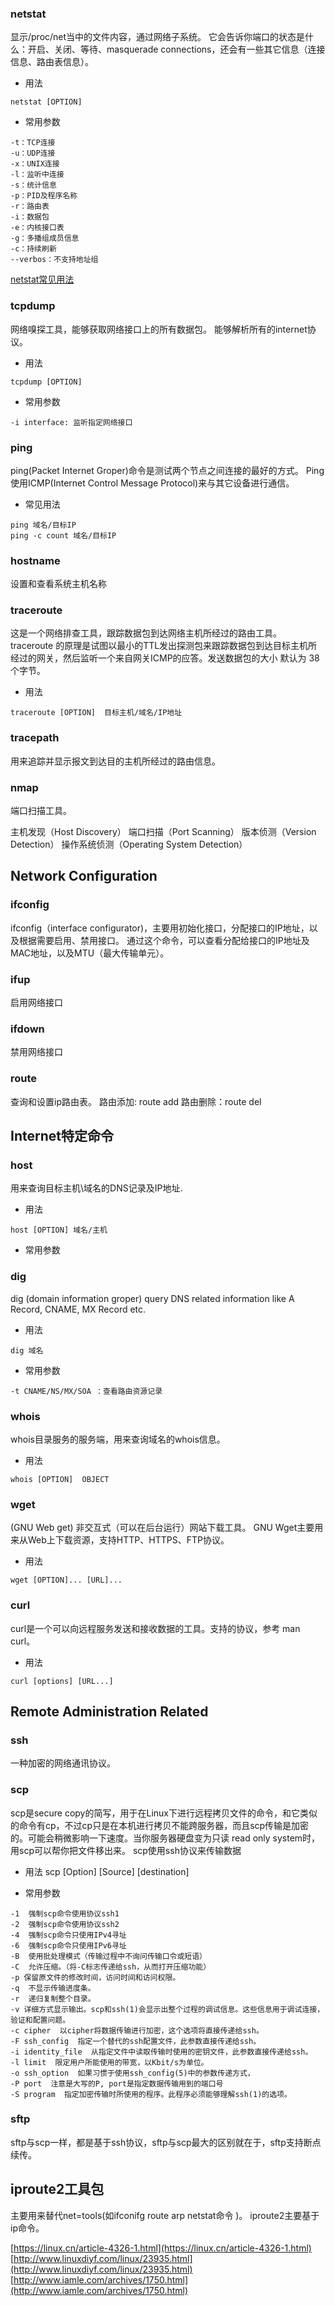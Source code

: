 ### netstat

显示/proc/net当中的文件内容，通过网络子系统。
它会告诉你端口的状态是什么：开启、关闭、等待、masquerade connections，还会有一些其它信息（连接信息、路由表信息）。
* 用法

````
netstat [OPTION]
````

* 常用参数

````
-t：TCP连接
-u：UDP连接
-x：UNIX连接
-l：监听中连接
-s：统计信息
-p：PID及程序名称
-r：路由表
-i：数据包
-e：内核接口表
-g：多播组成员信息
-c：持续刷新
--verbos：不支持地址组
````
[netstat常见用法](commonUse/netstat常见用法)

### tcpdump
网络嗅探工具，能够获取网络接口上的所有数据包。
能够解析所有的internet协议。
* 用法

````
tcpdump [OPTION]
````
* 常用参数

````
-i interface: 监听指定网络接口
````



### ping

ping(Packet Internet Groper)命令是测试两个节点之间连接的最好的方式。
Ping使用ICMP(Internet Control Message Protocol)来与其它设备进行通信。

* 常见用法

````
ping 域名/目标IP
ping -c count 域名/目标IP
````

### hostname
设置和查看系统主机名称



###   traceroute
这是一个网络排查工具，跟踪数据包到达网络主机所经过的路由工具。
traceroute 的原理是试图以最小的TTL发出探测包来跟踪数据包到达目标主机所经过的网关，然后监听一个来自网关ICMP的应答。发送数据包的大小
默认为 38个字节。
* 用法

````
traceroute [OPTION]  目标主机/域名/IP地址
````
### tracepath

用来追踪并显示报文到达目的主机所经过的路由信息。

### nmap
端口扫描工具。

主机发现（Host Discovery）
端口扫描（Port Scanning）
版本侦测（Version Detection）
操作系统侦测（Operating System Detection）

## Network Configuration

### ifconfig


ifconfig（interface configurator)，主要用初始化接口，分配接口的IP地址，以及根据需要启用、禁用接口。
通过这个命令，可以查看分配给接口的IP地址及MAC地址，以及MTU（最大传输单元）。
### ifup

启用网络接口

### ifdown

禁用网络接口

### route

查询和设置ip路由表。
路由添加: route add
路由删除：route del

## Internet特定命令

### host
用来查询目标主机\域名的DNS记录及IP地址.
* 用法

````
host [OPTION] 域名/主机
```` 

* 常用参数


### dig
dig (domain information groper) query DNS related information like A Record, CNAME, MX Record etc.
* 用法


````
dig 域名
````

* 常用参数

````
-t CNAME/NS/MX/SOA ：查看路由资源记录
````
  

### whois
whois目录服务的服务端，用来查询域名的whois信息。
* 用法

````
whois [OPTION]  OBJECT
````


### wget

(GNU Web get) 非交互式（可以在后台运行）网站下载工具。
GNU Wget主要用来从Web上下载资源，支持HTTP、HTTPS、FTP协议。
* 用法

````
wget [OPTION]... [URL]...
````



### curl
curl是一个可以向远程服务发送和接收数据的工具。支持的协议，参考 man curl。

* 用法

````
curl [options] [URL...]
````

## Remote Administration Related

### ssh
一种加密的网络通讯协议。

### scp

scp是secure copy的简写，用于在Linux下进行远程拷贝文件的命令，和它类似的命令有cp，不过cp只是在本机进行拷贝不能跨服务器，而且scp传输是加密的。可能会稍微影响一下速度。当你服务器硬盘变为只读 read only system时，用scp可以帮你把文件移出来。
scp使用ssh协议来传输数据
* 用法
scp [Option] [Source] [destination]

* 常用参数
````
-1  强制scp命令使用协议ssh1  
-2  强制scp命令使用协议ssh2  
-4  强制scp命令只使用IPv4寻址  
-6  强制scp命令只使用IPv6寻址  
-B  使用批处理模式（传输过程中不询问传输口令或短语）  
-C  允许压缩。（将-C标志传递给ssh，从而打开压缩功能）  
-p 保留原文件的修改时间，访问时间和访问权限。  
-q  不显示传输进度条。  
-r  递归复制整个目录。  
-v 详细方式显示输出。scp和ssh(1)会显示出整个过程的调试信息。这些信息用于调试连接，验证和配置问题。   
-c cipher  以cipher将数据传输进行加密，这个选项将直接传递给ssh。   
-F ssh_config  指定一个替代的ssh配置文件，此参数直接传递给ssh。  
-i identity_file  从指定文件中读取传输时使用的密钥文件，此参数直接传递给ssh。    
-l limit  限定用户所能使用的带宽，以Kbit/s为单位。     
-o ssh_option  如果习惯于使用ssh_config(5)中的参数传递方式，   
-P port  注意是大写的P, port是指定数据传输用到的端口号   
-S program  指定加密传输时所使用的程序。此程序必须能够理解ssh(1)的选项。
````

### sftp

sftp与scp一样，都是基于ssh协议，sftp与scp最大的区别就在于，sftp支持断点续传。

## iproute2工具包

主要用来替代net=tools(如ifconifg route arp netstat命令 )。
iproute2主要基于ip命令。

[https://linux.cn/article-4326-1.html](https://linux.cn/article-4326-1.html)
[http://www.linuxdiyf.com/linux/23935.html](http://www.linuxdiyf.com/linux/23935.html)
[http://www.iamle.com/archives/1750.html](http://www.iamle.com/archives/1750.html)
